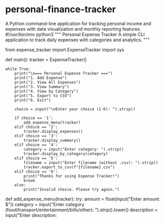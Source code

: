 # personal-finance-tracker
A Python command-line application for tracking personal income and expenses with data visualization and monthly reporting features.
#!/usr/bin/env python3
"""
Personal Expense Tracker
A simple CLI application to track daily expenses with categories and analytics.
"""

from expense_tracker import ExpenseTracker
import sys

def main():
    tracker = ExpenseTracker()
    
    while True:
        print("\n=== Personal Expense Tracker ===")
        print("1. Add Expense")
        print("2. View All Expenses") 
        print("3. View Summary")
        print("4. View by Category")
        print("5. Export to CSV")
        print("6. Exit")
        
        choice = input("\nEnter your choice (1-6): ").strip()
        
        if choice == '1':
            add_expense_menu(tracker)
        elif choice == '2':
            tracker.display_expenses()
        elif choice == '3':
            tracker.display_summary()
        elif choice == '4':
            category = input("Enter category: ").strip()
            tracker.display_by_category(category)
        elif choice == '5':
            filename = input("Enter filename (without .csv): ").strip()
            tracker.export_to_csv(f"{filename}.csv")
        elif choice == '6':
            print("Thanks for using Expense Tracker!")
            break
        else:
            print("Invalid choice. Please try again.")

def add_expense_menu(tracker):
    try:
        amount = float(input("Enter amount: $"))
        category = input("Enter category (food/transport/entertainment/bills/other): ").strip().lower()
        description = input("Enter description:
